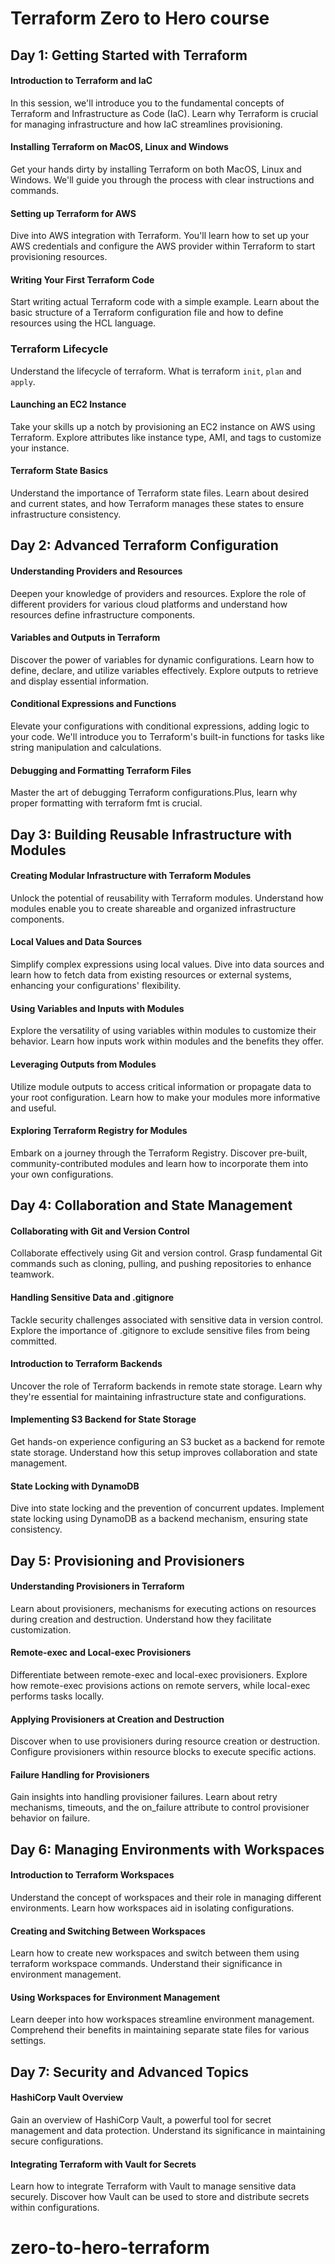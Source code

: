 # Terraform Zero to Hero course

## Day 1: Getting Started with Terraform

#### Introduction to Terraform and IaC

In this session, we'll introduce you to the fundamental concepts of Terraform and Infrastructure as Code (IaC). Learn why Terraform is crucial for managing infrastructure and how IaC streamlines provisioning.

#### Installing Terraform on MacOS, Linux and Windows

Get your hands dirty by installing Terraform on both MacOS, Linux and Windows. We'll guide you through the process with clear instructions and commands.

#### Setting up Terraform for AWS

Dive into AWS integration with Terraform. You'll learn how to set up your AWS credentials and configure the AWS provider within Terraform to start provisioning resources.

#### Writing Your First Terraform Code

Start writing actual Terraform code with a simple example. Learn about the basic structure of a Terraform configuration file and how to define resources using the HCL language.

### Terraform Lifecycle

Understand the lifecycle of terraform. What is terraform `init`, `plan` and `apply`.

#### Launching an EC2 Instance

Take your skills up a notch by provisioning an EC2 instance on AWS using Terraform. Explore attributes like instance type, AMI, and tags to customize your instance.

#### Terraform State Basics

Understand the importance of Terraform state files. Learn about desired and current states, and how Terraform manages these states to ensure infrastructure consistency.

## Day 2: Advanced Terraform Configuration

#### Understanding Providers and Resources

Deepen your knowledge of providers and resources. Explore the role of different providers for various cloud platforms and understand how resources define infrastructure components.

#### Variables and Outputs in Terraform

Discover the power of variables for dynamic configurations. Learn how to define, declare, and utilize variables effectively. Explore outputs to retrieve and display essential information.

#### Conditional Expressions and Functions

Elevate your configurations with conditional expressions, adding logic to your code. We'll introduce you to Terraform's built-in functions for tasks like string manipulation and calculations.

#### Debugging and Formatting Terraform Files

Master the art of debugging Terraform configurations.Plus, learn why proper formatting with terraform fmt is crucial.

## Day 3: Building Reusable Infrastructure with Modules

#### Creating Modular Infrastructure with Terraform Modules

Unlock the potential of reusability with Terraform modules. Understand how modules enable you to create shareable and organized infrastructure components.

#### Local Values and Data Sources

Simplify complex expressions using local values. Dive into data sources and learn how to fetch data from existing resources or external systems, enhancing your configurations' flexibility.

#### Using Variables and Inputs with Modules

Explore the versatility of using variables within modules to customize their behavior. Learn how inputs work within modules and the benefits they offer.

#### Leveraging Outputs from Modules

Utilize module outputs to access critical information or propagate data to your root configuration. Learn how to make your modules more informative and useful.

#### Exploring Terraform Registry for Modules

Embark on a journey through the Terraform Registry. Discover pre-built, community-contributed modules and learn how to incorporate them into your own configurations.

## Day 4: Collaboration and State Management

#### Collaborating with Git and Version Control

Collaborate effectively using Git and version control. Grasp fundamental Git commands such as cloning, pulling, and pushing repositories to enhance teamwork.

#### Handling Sensitive Data and .gitignore

Tackle security challenges associated with sensitive data in version control. Explore the importance of .gitignore to exclude sensitive files from being committed.

#### Introduction to Terraform Backends

Uncover the role of Terraform backends in remote state storage. Learn why they're essential for maintaining infrastructure state and configurations.

#### Implementing S3 Backend for State Storage

Get hands-on experience configuring an S3 bucket as a backend for remote state storage. Understand how this setup improves collaboration and state management.

#### State Locking with DynamoDB

Dive into state locking and the prevention of concurrent updates. Implement state locking using DynamoDB as a backend mechanism, ensuring state consistency.

## Day 5: Provisioning and Provisioners

#### Understanding Provisioners in Terraform

Learn about provisioners, mechanisms for executing actions on resources during creation and destruction. Understand how they facilitate customization.

#### Remote-exec and Local-exec Provisioners

Differentiate between remote-exec and local-exec provisioners. Explore how remote-exec provisions actions on remote servers, while local-exec performs tasks locally.

#### Applying Provisioners at Creation and Destruction 

Discover when to use provisioners during resource creation or destruction. Configure provisioners within resource blocks to execute specific actions.

#### Failure Handling for Provisioners

Gain insights into handling provisioner failures. Learn about retry mechanisms, timeouts, and the on_failure attribute to control provisioner behavior on failure.

## Day 6: Managing Environments with Workspaces

#### Introduction to Terraform Workspaces

Understand the concept of workspaces and their role in managing different environments. Learn how workspaces aid in isolating configurations.

#### Creating and Switching Between Workspaces

Learn how to create new workspaces and switch between them using terraform workspace commands. Understand their significance in environment management.

#### Using Workspaces for Environment Management

Learn deeper into how workspaces streamline environment management. Comprehend their benefits in maintaining separate state files for various settings.

## Day 7: Security and Advanced Topics

#### HashiCorp Vault Overview

Gain an overview of HashiCorp Vault, a powerful tool for secret management and data protection. Understand its significance in maintaining secure configurations.

#### Integrating Terraform with Vault for Secrets

Learn how to integrate Terraform with Vault to manage sensitive data securely. Discover how Vault can be used to store and distribute secrets within configurations.
# zero-to-hero-terraform
